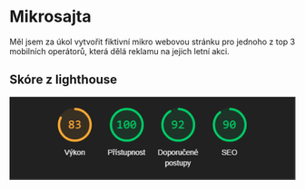 
# Mikrosajta

Měl jsem za úkol vytvořit fiktivní mikro webovou stránku pro jednoho z top 3 mobilních operátorů, která dělá reklamu na jejich letní akci. 


## Skóre z lighthouse

![App Screenshot](https://raw.githubusercontent.com/KanzanElBirbo/WAP-mikrosajta/main/lighthouse.PNG)

